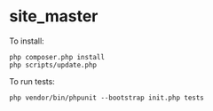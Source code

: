 site_master
===========

To install:
```
php composer.php install
php scripts/update.php
```

To run tests:
```
php vendor/bin/phpunit --bootstrap init.php tests
```
